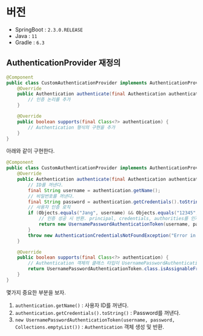 # 버전
- SpringBoot : `2.3.0.RELEASE`
- Java : `11`
- Gradle : `6.3`

## AuthenticationProvider 재정의
```java
@Component
public class CustomAuthenticationProvider implements AuthenticationProvider {
    @Override
    public Authentication authenticate(final Authentication authentication) throws AuthenticationException {
        // 인증 논리를 추가
    }

    @Override
    public boolean supports(final Class<?> authentication) {
        // Authentication 형식의 구현을 추가
    }
}
```

아래와 같이 구현한다.

```java
@Component
public class CustomAuthenticationProvider implements AuthenticationProvider {
    @Override
    public Authentication authenticate(final Authentication authentication) throws AuthenticationException {
        // ID를 꺼낸다.
        final String username = authentication.getName();
        // 비밀번호를 꺼낸다.
        final String password = authentication.getCredentials().toString();
        // 사용자 인증 로직
        if (Objects.equals("Jang", username) && Objects.equals("12345", password)) {
            // 인증 성공 시 반환. principal, credentials, authorities를 인자로 한 UsernamePasswordAuthenticationToken 객체 반환
            return new UsernamePasswordAuthenticationToken(username, password, Collections.emptyList());
        }
        throw new AuthenticationCredentialsNotFoundException("Error in authentication!");
    }

    @Override
    public boolean supports(final Class<?> authentication) {
        // Authentication 객체의 클래스 타입이 UsernamePasswordAuthenticationToken과 같은지 또는 그 하위 클래스인지 확인
        return UsernamePasswordAuthenticationToken.class.isAssignableFrom(authentication);
    }
}
```
몇가지 중요한 부분을 보자.

1. `authentication.getName()` : 사용자 ID를 꺼낸다.
2. `authentication.getCredentials().toString()` : Password를 꺼낸다.
3. `new UsernamePasswordAuthenticationToken(username, password, Collections.emptyList())` : `Authentication` 객체 생성 및 반환.
